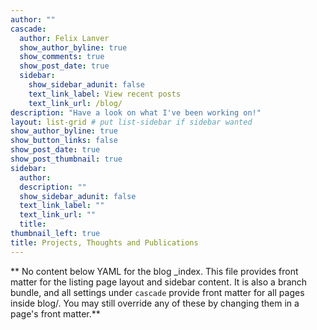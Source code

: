 ```yaml
---
author: ""
cascade:
  author: Felix Lanver
  show_author_byline: true
  show_comments: true
  show_post_date: true
  sidebar:
    show_sidebar_adunit: false
    text_link_label: View recent posts
    text_link_url: /blog/
description: "Have a look on what I've been working on!"
layout: list-grid # put list-sidebar if sidebar wanted
show_author_byline: true
show_button_links: false
show_post_date: true
show_post_thumbnail: true
sidebar: 
  author: 
  description: ""
  show_sidebar_adunit: false
  text_link_label: ""
  text_link_url: ""
  title: 
thumbnail_left: true
title: Projects, Thoughts and Publications
---
```


** No content below YAML for the blog _index. This file provides front matter for the listing page layout and sidebar content. It is also a branch bundle, and all settings under `cascade` provide front matter for all pages inside blog/. You may still override any of these by changing them in a page's front matter.**

